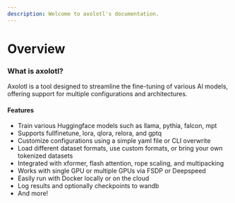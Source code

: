 ```yaml
---
description: Welcome to axolotl's documentation.
---
```


# Overview



### What is axolotl?

Axolotl is a tool designed to streamline the fine-tuning of various AI models, offering support for multiple configurations and architectures.

#### Features

* Train various Huggingface models such as llama, pythia, falcon, mpt
* Supports fullfinetune, lora, qlora, relora, and gptq
* Customize configurations using a simple yaml file or CLI overwrite
* Load different dataset formats, use custom formats, or bring your own tokenized datasets
* Integrated with xformer, flash attention, rope scaling, and multipacking
* Works with single GPU or multiple GPUs via FSDP or Deepspeed
* Easily run with Docker locally or on the cloud
* Log results and optionally checkpoints to wandb
* And more!
